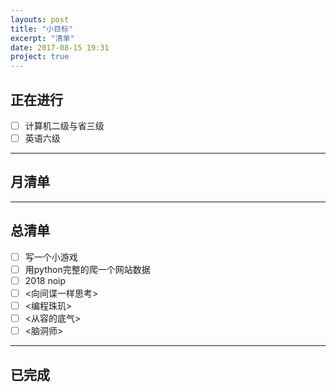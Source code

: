 ```yaml
---
layouts: post
title: "小目标"
excerpt: "清单"
date: 2017-08-15 19:31
project: true
---
```


## 正在进行
- [ ] 计算机二级与省三级
- [ ] 英语六级
---
## 月清单

---
## 总清单
- [ ] 写一个小游戏
- [ ] 用python完整的爬一个网站数据
- [ ] 2018 noip
- [ ] <向间谍一样思考>
- [ ] <编程珠玑>
- [ ] <从容的底气>
- [ ] <脑洞师>

---
## 已完成

